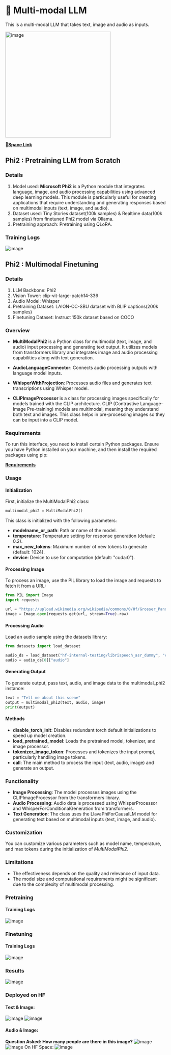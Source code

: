 # 🤖 Multi-modal LLM

This is a multi-modal LLM that takes text, image and audio as inputs.

<img width="332" alt="image" src="https://github.com/Navyabhat03/ERAV1-CAPSTONE/assets/60884505/6bc36b13-f231-4b2f-bc6e-69ed471b24fa">


🤗[**Space Link**](https://huggingface.co/spaces/Navyabhat/MultiModal-Phi2)

## Phi2 : Pretraining LLM from Scratch
### Details
1. Model used: **Microsoft Phi2** is a Python module that integrates language, image, and audio processing capabilities using advanced deep learning models. This module is particularly useful for creating applications that require understanding and generating responses based on multimodal inputs (text, image, and audio).
2. Dataset used: Tiny Stories dataset(100k samples) & Realtime data(100k samples) from finetuned Phi2 model via Ollama.
3. Pretraining approach: Pretraining using QLoRA.

### Training Logs
![image](https://github.com/RaviNaik/ERA-CAPSTONE/assets/23289802/a6c143d0-c63c-4227-804f-93a4a8b74f7f)


## Phi2 : Multimodal Finetuning
### Details
1. LLM Backbone: Phi2
2. Vision Tower: clip-vit-large-patch14-336
3. Audio Model: Whisper
4. Pretraining Dataset: LAION-CC-SBU dataset with BLIP captions(200k samples)
5. Finetuning Dataset: Instruct 150k dataset based on COCO

### Overview
- **MultiModalPhi2** is a Python class for multimodal (text, image, and audio) input processing and generating text output. It utilizes models from transformers library and integrates image and audio processing capabilities along with text generation.

- **AudioLanguageConnector**: Connects audio processing outputs with language model inputs.

- **WhisperWithProjection**: Processes audio files and generates text transcriptions using Whisper model.

- **CLIPImageProcessor** is a class for processing images specifically for models trained with the CLIP architecture. CLIP (Contrastive Language–Image Pre-training) models are multimodal, meaning they understand both text and images. This class helps in pre-processing images so they can be input into a CLIP model.

### Requirements
To run this interface, you need to install certain Python packages. Ensure you have Python installed on your machine, and then install the required packages using pip:

[**Requirements**](https://github.com/Navyabhat03/ERAV1-CAPSTONE/blob/main/MultiModalPhi2/requirements.txt)

### Usage
#### Initialization
First, initialize the MultiModalPhi2 class:
```python
multimodal_phi2 = MultiModalPhi2()
```

This class is initialized with the following parameters:

- **modelname_or_path**: Path or name of the model.
- **temperature**: Temperature setting for response generation (default: 0.2).
- **max_new_tokens**: Maximum number of new tokens to generate (default: 1024).
- **device**: Device to use for computation (default: "cuda:0").

#### Processing Image
To process an image, use the PIL library to load the image and requests to fetch it from a URL:
```python
from PIL import Image
import requests

url = "https://upload.wikimedia.org/wikipedia/commons/0/0f/Grosser_Panda.JPG"
image = Image.open(requests.get(url, stream=True).raw)
```
#### Processing Audio
Load an audio sample using the datasets library:
```python
from datasets import load_dataset

audio_ds = load_dataset("hf-internal-testing/librispeech_asr_dummy", "clean", split="validation")
audio = audio_ds[0]["audio"]
```

#### Generating Output
To generate output, pass text, audio, and image data to the multimodal_phi2 instance:
```python
text = "Tell me about this scene"
output = multimodal_phi2(text, audio, image)
print(output)

```

#### Methods
- **disable_torch_init**: Disables redundant torch default initializations to speed up model creation.
- **load_pretrained_model**: Loads the pretrained model, tokenizer, and image processor.
- **tokenizer_image_token**: Processes and tokenizes the input prompt, particularly handling image tokens.
- **__call__**: The main method to process the input (text, audio, image) and generate an output.

### Functionality
- **Image Processing**: The model processes images using the CLIPImageProcessor from the transformers library.
- **Audio Processing**: Audio data is processed using WhisperProcessor and WhisperForConditionalGeneration from transformers.
- **Text Generation**: The class uses the LlavaPhiForCausalLM model for generating text based on multimodal inputs (text, image, and audio).

### Customization
You can customize various parameters such as model name, temperature, and max tokens during the initialization of *MultiModalPhi2*.

### Limitations
- The effectiveness depends on the quality and relevance of input data.
- The model size and computational requirements might be significant due to the complexity of multimodal processing.


### Pretraining
#### Training Logs
![image](https://github.com/RaviNaik/ERA-CAPSTONE/assets/23289802/76543d98-d9fe-4c1a-ac47-3d06e48053ad)

### Finetuning
#### Training Logs
![image](https://github.com/RaviNaik/ERA-CAPSTONE/assets/23289802/2747acce-bc99-4c37-a05a-d5e81cb9aa9d)

### Results
![image](https://github.com/RaviNaik/ERA-CAPSTONE/assets/23289802/f12a9f04-df32-413e-b957-774c30381b2b)

### Deployed on HF
#### Text & Image:
![image](https://github.com/RaviNaik/ERA-CAPSTONE/assets/23289802/485a2806-81ac-4229-97ee-87f58af578bc)
![image](https://github.com/RaviNaik/ERA-CAPSTONE/assets/23289802/ae2c14c4-6949-4fff-b2fb-cb37a29eac33)

#### Audio & Image:
**Question Asked: How many people are there in this image?**
![image](https://github.com/RaviNaik/ERA-CAPSTONE/assets/23289802/430310fc-1df9-459c-94f3-32d9691a1035)
![image](https://github.com/RaviNaik/ERA-CAPSTONE/assets/23289802/fd30a864-b289-469a-9c85-b6fd02f486a9)
On HF Space:
![image](https://github.com/RaviNaik/ERA-CAPSTONE/assets/23289802/efefee6e-98ee-4658-b2e9-f18d8f82a234)

